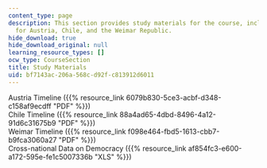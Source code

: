 ```yaml
---
content_type: page
description: This section provides study materials for the course, including timelines
  for Austria, Chile, and the Weimar Republic.
hide_download: true
hide_download_original: null
learning_resource_types: []
ocw_type: CourseSection
title: Study Materials
uid: bf7143ac-206a-568c-d92f-c813912d6011
---
```


Austria Timeline ({{% resource_link 6079b830-5ce3-acbf-d348-c158af9ecdff "PDF" %}})  
Chile Timeline ({{% resource_link 88a4ad65-4dbd-8496-4a12-91d6c31675b9 "PDF" %}})  
Weimar Timeline ({{% resource_link f098e464-fbd5-1613-cbb7-b9fca3060a27 "PDF" %}})  
Cross-national Data on Democracy ({{% resource_link af854fc3-e600-a172-595e-fe1c5007336b "XLS" %}})